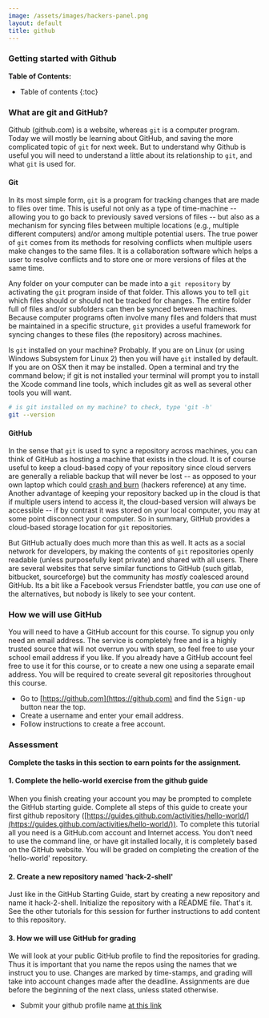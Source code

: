 ```yaml
---
image: /assets/images/hackers-panel.png
layout: default
title: github
---
```


###  Getting started with Github

**Table of Contents:**
* Table of contents
{:toc}

### What are git and GitHub?
Github (github.com) is a website, whereas `git` is a computer program.
Today we will mostly be learning about GitHub, and saving the more complicated 
topic of `git` for next week. But to understand why Github is useful 
you will need to understand a little about its relationship to `git`,
and what `git` is used for.


#### Git
In its most simple form, `git` is a program for tracking changes 
that are made to files over time. This is useful not only as a type
of time-machine -- allowing you to go back to previously saved versions
of files -- but also as a mechanism for syncing files between multiple 
locations (e.g., multiple different computers) and/or among multiple 
potential users. The true power of `git` comes from its methods for 
resolving conflicts when multiple users make changes to the same files.
It is a collaboration software which helps a user to resolve conflicts
and to store one or more versions of files at the same time.


Any folder on your computer can be made into a `git repository` 
by activating the `git` program inside of that folder. This allows
you to tell `git` which files should or should not be tracked for
changes. The entire folder full of files and/or subfolders can then
be synced between machines. Because computer programs often involve
many files and folders that must be maintained in a specific structure,
`git` provides a useful framework for syncing changes to these files
(the repository) across machines.


Is `git` installed on your machine? Probably. If you are on Linux 
(or using Windows Subsystem for Linux 2) then you will have `git`
installed by default. If you are on OSX then it may be installed.
Open a terminal and try the command below; if git is not installed 
your terminal will prompt you to install the Xcode command line tools,
which includes git as well as several other tools you will want.
```bash
# is git installed on my machine? to check, type 'git -h'
git --version
```


#### GitHub
In the sense that `git` is used to sync a repository across machines,
you can think of GitHub as hosting a machine that exists in the cloud.
It is of course useful to keep a cloud-based copy of your repository
since cloud servers are generally a reliable backup that will never
be lost -- as opposed to your own laptop which could 
[crash and burn](../../assets/images/hackers-4.jpg) 
(hackers reference) at any time. Another advantage of keeping your 
repository backed up in the cloud is that if multiple users intend
to access it, the cloud-based version will always be accessible -- 
if by contrast it was stored on your local computer, you may at some
point disconnect your computer. So in summary, GitHub provides a 
cloud-based storage location for `git` repositories.

But GitHub actually does much more than this as well. It acts as a 
social network for developers, by making the contents of `git` 
repositories openly readable (unless purposefully kept private)
and shared with all users. There are several websites that serve
similar functions to GitHub (such gitlab, bitbucket, sourceforge)
but the community has <i>mostly</i> coalesced around GitHub. Its
a bit like a Facebook versus Friendster battle, you <i>can</i> use one
of the alternatives, but nobody is likely to see your content.


### How we will use GitHub
You will need to have a GitHub account for this course. To signup you only
need an email address. The service is completely free and is a highly 
trusted source that will not overrun you with spam, so feel free to use 
your school email address if you like. If you already have a GitHub account
feel free to use it for this course, or to create a new one using a separate
email address. You will be required to create several git repositories
throughout this course. 

- Go to [https://github.com](https://github.com) and find the <kbd>Sign-up</kbd> button near the top.
- Create a username and enter your email address. 
- Follow instructions to create a free account.



### Assessment
<div class="alert alert-block alert-success">
	<b>Complete the tasks in this section to earn points for the assignment.</b> 
</div>


#### 1. Complete the hello-world exercise from the github guide
When you finish creating your account you may be prompted to complete
the GitHub starting guide. Complete all steps of this guide to create your 
first github repository ([https://guides.github.com/activities/hello-world/](https://guides.github.com/activities/hello-world/)). To complete this tutorial all you need is a GitHub.com account 
and Internet access. You don’t need to use the command line, or have git 
installed locally, it is completely based on the GitHub website. You will
be graded on completing the creation of the 'hello-world' repository.


#### 2. Create a new repository named 'hack-2-shell'
Just like in the GitHub Starting Guide, start by creating a new repository
and name it hack-2-shell. Initialize the repository with a README file. 
That's it. See the other tutorials for this session for further instructions
to add content to this repository.


#### 3. How we will use GitHub for grading
We will look at your public GitHub profile to find the repositories
for grading. Thus it is important that you name the repos using the 
names that we instruct you to use. Changes are marked by time-stamps, 
and grading will take into account changes made after the deadline.
Assignments are due before the beginning of the next class, unless
stated otherwise.

- Submit your github profile name [at this link](https://docs.google.com/forms/d/e/1FAIpQLSepZ_DQJTL7jLUOQcaqjO2G4fvpuWyz3-UozHpWB4JxzAaIHw/viewform?usp=sf_link)











